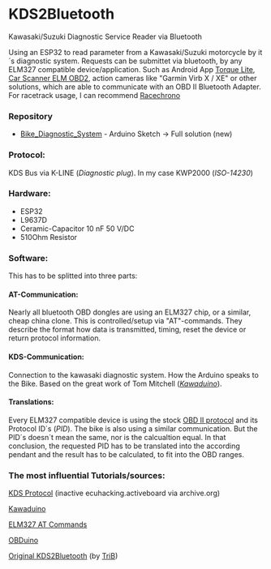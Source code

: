 # KDS2Bluetooth
Kawasaki/Suzuki Diagnostic Service Reader via Bluetooth

Using an ESP32 to read parameter from a Kawasaki/Suzuki motorcycle by it´s diagnostic system.
Requests can be submittet via bluetooth, by any ELM327 compatible device/application. Such as Android App [Torque Lite](https://play.google.com/store/apps/details?id=org.prowl.torque&hl=de), [Car Scanner ELM OBD2](https://play.google.com/store/apps/details?id=com.ovz.carscanner&hl=de), 
action cameras like "Garmin Virb X / XE" or other solutions, which are able to communicate with an OBD II Bluetooth Adapter.
For racetrack usage, I can recommend [Racechrono](https://racechrono.com/)

### Repository
* [Bike_Diagnostic_System](https://github.com/SaLuci/KDS2Bluetooth/tree/master/Bike_Diagnostic_System)    - Arduino Sketch -> Full solution (new)


### Protocol:
KDS Bus via K-LINE (*Diagnostic plug*).
In my case KWP2000 (*ISO-14230*)

### Hardware:
* ESP32
* L9637D
* Ceramic-Capacitor 10 nF 50 V/DC
* 510Ohm Resistor




### Software:
This has to be splitted into three parts:

#### AT-Communication:
Nearly all bluetooth OBD dongles are using an ELM327 chip, or a similar, cheap china clone.
This is controlled/setup via "AT"-commands. They describe the format how data is transmitted, timing, reset the device or return protocol information.

#### KDS-Communication:
Connection to the kawasaki diagnostic system. How the Arduino speaks to the Bike.
Based on the great work of Tom Mitchell (*[Kawaduino](https://bitbucket.org/tomnz/kawaduino/overview)*).

#### Translations:
Every ELM327 compatible device is using the stock [OBD II protocol](https://en.wikipedia.org/wiki/OBD-II_PIDs) and its Protocol ID´s (*PID*).
The bike is also using a similar communication. But the PID´s doesn´t mean the same, nor is the calcualtion equal.
In that conclusion, the requested PID has to be translated into the according pendant and the result has to be calculated,
to fit into the OBD ranges.


### The most influential Tutorials/sources:
[KDS Protocol](https://web.archive.org/web/20201202041417/https://ecuhacking.activeboard.com/t56234221/kds-protocol/) (inactive ecuhacking.activeboard via archive.org)

[Kawaduino](https://github.com/tomnz/kawaduino)

[ELM327 AT Commands](https://www.elmelectronics.com/wp-content/uploads/2016/07/ELM327DS.pdf)

[OBDuino](https://en.wikipedia.org/wiki/OBDuino)

[Original KDS2Bluetooth](https://github.com/HerrRiebmann/KDS2Bluetooth) (by [TriB](https://github.com/HerrRiebmann))



